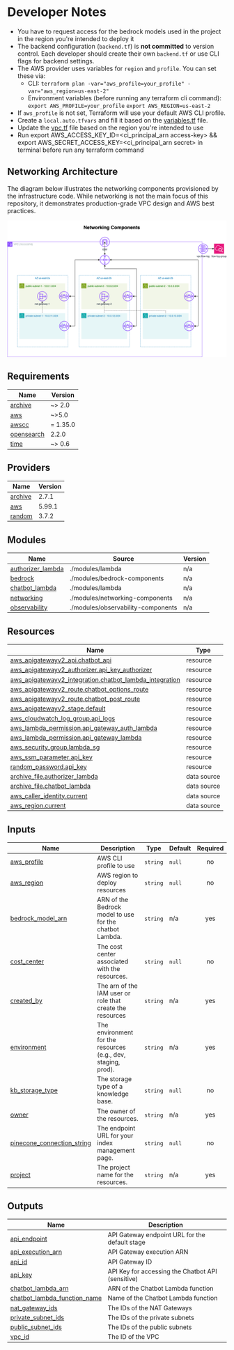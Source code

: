 # Developer Notes

- You have to request access for the bedrock models used in the project in the region you're intended to deploy it
- The backend configuration (`backend.tf`) is **not committed** to version control. Each developer should create their own `backend.tf` or use CLI flags for backend settings.
- The AWS provider uses variables for `region` and `profile`. You can set these via:
  - CLI:
    `terraform plan -var="aws_profile=your_profile" -var="aws_region=us-east-2"`
  - Environment variables (before running any terraform cli command):
    `export AWS_PROFILE=your_profile`
    `export AWS_REGION=us-east-2`
- If `aws_profile` is not set, Terraform will use your default AWS CLI profile.
- Create a `local.auto.tfvars` and fill it based on the [variables.tf](variables.tf) file.
- Update the [vpc.tf](vpc.tf) file based on the region you're intended to use
- Run export AWS_ACCESS_KEY_ID=<ci_principal_arn access-key> && export AWS_SECRET_ACCESS_KEY=<ci_principal_arn secret> in terminal before run any terraform command

## Networking Architecture

The diagram below illustrates the networking components provisioned by the infrastructure code. While networking is not the main focus of this repository, it demonstrates production-grade VPC design and AWS best practices.

![Networking Components](./assets/networking-components.drawio.png)

<!-- BEGIN_TF_DOCS -->
## Requirements

| Name | Version |
|------|---------|
| <a name="requirement_archive"></a> [archive](#requirement\_archive) | ~> 2.0 |
| <a name="requirement_aws"></a> [aws](#requirement\_aws) | ~>5.0 |
| <a name="requirement_awscc"></a> [awscc](#requirement\_awscc) | = 1.35.0 |
| <a name="requirement_opensearch"></a> [opensearch](#requirement\_opensearch) | 2.2.0 |
| <a name="requirement_time"></a> [time](#requirement\_time) | ~> 0.6 |

## Providers

| Name | Version |
|------|---------|
| <a name="provider_archive"></a> [archive](#provider\_archive) | 2.7.1 |
| <a name="provider_aws"></a> [aws](#provider\_aws) | 5.99.1 |
| <a name="provider_random"></a> [random](#provider\_random) | 3.7.2 |

## Modules

| Name | Source | Version |
|------|--------|---------|
| <a name="module_authorizer_lambda"></a> [authorizer\_lambda](#module\_authorizer\_lambda) | ./modules/lambda | n/a |
| <a name="module_bedrock"></a> [bedrock](#module\_bedrock) | ./modules/bedrock-components | n/a |
| <a name="module_chatbot_lambda"></a> [chatbot\_lambda](#module\_chatbot\_lambda) | ./modules/lambda | n/a |
| <a name="module_networking"></a> [networking](#module\_networking) | ./modules/networking-components | n/a |
| <a name="module_observability"></a> [observability](#module\_observability) | ./modules/observability-components | n/a |

## Resources

| Name | Type |
|------|------|
| [aws_apigatewayv2_api.chatbot_api](https://registry.terraform.io/providers/hashicorp/aws/latest/docs/resources/apigatewayv2_api) | resource |
| [aws_apigatewayv2_authorizer.api_key_authorizer](https://registry.terraform.io/providers/hashicorp/aws/latest/docs/resources/apigatewayv2_authorizer) | resource |
| [aws_apigatewayv2_integration.chatbot_lambda_integration](https://registry.terraform.io/providers/hashicorp/aws/latest/docs/resources/apigatewayv2_integration) | resource |
| [aws_apigatewayv2_route.chatbot_options_route](https://registry.terraform.io/providers/hashicorp/aws/latest/docs/resources/apigatewayv2_route) | resource |
| [aws_apigatewayv2_route.chatbot_post_route](https://registry.terraform.io/providers/hashicorp/aws/latest/docs/resources/apigatewayv2_route) | resource |
| [aws_apigatewayv2_stage.default](https://registry.terraform.io/providers/hashicorp/aws/latest/docs/resources/apigatewayv2_stage) | resource |
| [aws_cloudwatch_log_group.api_logs](https://registry.terraform.io/providers/hashicorp/aws/latest/docs/resources/cloudwatch_log_group) | resource |
| [aws_lambda_permission.api_gateway_auth_lambda](https://registry.terraform.io/providers/hashicorp/aws/latest/docs/resources/lambda_permission) | resource |
| [aws_lambda_permission.api_gateway_lambda](https://registry.terraform.io/providers/hashicorp/aws/latest/docs/resources/lambda_permission) | resource |
| [aws_security_group.lambda_sg](https://registry.terraform.io/providers/hashicorp/aws/latest/docs/resources/security_group) | resource |
| [aws_ssm_parameter.api_key](https://registry.terraform.io/providers/hashicorp/aws/latest/docs/resources/ssm_parameter) | resource |
| [random_password.api_key](https://registry.terraform.io/providers/hashicorp/random/latest/docs/resources/password) | resource |
| [archive_file.authorizer_lambda](https://registry.terraform.io/providers/hashicorp/archive/latest/docs/data-sources/file) | data source |
| [archive_file.chatbot_lambda](https://registry.terraform.io/providers/hashicorp/archive/latest/docs/data-sources/file) | data source |
| [aws_caller_identity.current](https://registry.terraform.io/providers/hashicorp/aws/latest/docs/data-sources/caller_identity) | data source |
| [aws_region.current](https://registry.terraform.io/providers/hashicorp/aws/latest/docs/data-sources/region) | data source |

## Inputs

| Name | Description | Type | Default | Required |
|------|-------------|------|---------|:--------:|
| <a name="input_aws_profile"></a> [aws\_profile](#input\_aws\_profile) | AWS CLI profile to use | `string` | `null` | no |
| <a name="input_aws_region"></a> [aws\_region](#input\_aws\_region) | AWS region to deploy resources | `string` | `null` | no |
| <a name="input_bedrock_model_arn"></a> [bedrock\_model\_arn](#input\_bedrock\_model\_arn) | ARN of the Bedrock model to use for the chatbot Lambda. | `string` | n/a | yes |
| <a name="input_cost_center"></a> [cost\_center](#input\_cost\_center) | The cost center associated with the resources. | `string` | `null` | no |
| <a name="input_created_by"></a> [created\_by](#input\_created\_by) | The arn of the IAM user or role that create the resources | `string` | n/a | yes |
| <a name="input_environment"></a> [environment](#input\_environment) | The environment for the resources (e.g., dev, staging, prod). | `string` | n/a | yes |
| <a name="input_kb_storage_type"></a> [kb\_storage\_type](#input\_kb\_storage\_type) | The storage type of a knowledge base. | `string` | `null` | no |
| <a name="input_owner"></a> [owner](#input\_owner) | The owner of the resources. | `string` | n/a | yes |
| <a name="input_pinecone_connection_string"></a> [pinecone\_connection\_string](#input\_pinecone\_connection\_string) | The endpoint URL for your index management page. | `string` | `null` | no |
| <a name="input_project"></a> [project](#input\_project) | The project name for the resources. | `string` | n/a | yes |

## Outputs

| Name | Description |
|------|-------------|
| <a name="output_api_endpoint"></a> [api\_endpoint](#output\_api\_endpoint) | API Gateway endpoint URL for the default stage |
| <a name="output_api_execution_arn"></a> [api\_execution\_arn](#output\_api\_execution\_arn) | API Gateway execution ARN |
| <a name="output_api_id"></a> [api\_id](#output\_api\_id) | API Gateway ID |
| <a name="output_api_key"></a> [api\_key](#output\_api\_key) | API Key for accessing the Chatbot API (sensitive) |
| <a name="output_chatbot_lambda_arn"></a> [chatbot\_lambda\_arn](#output\_chatbot\_lambda\_arn) | ARN of the Chatbot Lambda function |
| <a name="output_chatbot_lambda_function_name"></a> [chatbot\_lambda\_function\_name](#output\_chatbot\_lambda\_function\_name) | Name of the Chatbot Lambda function |
| <a name="output_nat_gateway_ids"></a> [nat\_gateway\_ids](#output\_nat\_gateway\_ids) | The IDs of the NAT Gateways |
| <a name="output_private_subnet_ids"></a> [private\_subnet\_ids](#output\_private\_subnet\_ids) | The IDs of the private subnets |
| <a name="output_public_subnet_ids"></a> [public\_subnet\_ids](#output\_public\_subnet\_ids) | The IDs of the public subnets |
| <a name="output_vpc_id"></a> [vpc\_id](#output\_vpc\_id) | The ID of the VPC |
<!-- END_TF_DOCS -->
